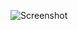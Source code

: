 ![Screenshot](https://raw.githubusercontent.com/Cryakl/Ultimate-RAT-Collection/refs/heads/main/NetWire/NetWire%20v1.2.1.0%20Trial/Screenshot.png)
